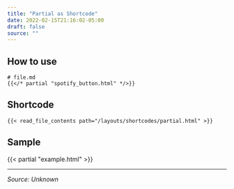 ```yaml
---
title: "Partial as Shortcode"
date: 2022-02-15T21:16:02-05:00
draft: false
source: ""
---
```


## How to use

```
# file.md
{{</* partial "spotify_button.html" */>}}
```

## Shortcode

```
{{< read_file_contents path="/layouts/shortcodes/partial.html" >}}
```

## Sample

{{< partial "example.html" >}}

---
_Source: Unknown_
